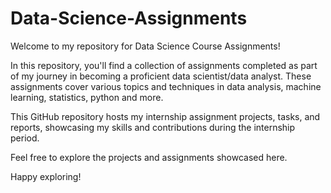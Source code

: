 # Data-Science-Assignments

Welcome to my repository for Data Science Course Assignments!

In this repository, you'll find a collection of assignments completed as part of my journey in becoming a proficient data scientist/data analyst. These assignments cover various topics and techniques in data analysis, machine learning, statistics, python and more.

This GitHub repository hosts my internship assignment projects, tasks, and reports, showcasing my skills and contributions during the internship period.

Feel free to explore the projects and assignments showcased here.

Happy exploring!



